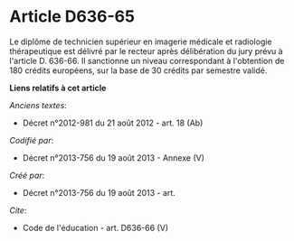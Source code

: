 # Article D636-65

Le diplôme de technicien supérieur en imagerie médicale et radiologie thérapeutique est délivré par le recteur après
délibération du jury prévu à l'article D. 636-66. Il sanctionne un niveau correspondant à l'obtention de 180 crédits
européens, sur la base de 30 crédits par semestre validé.

**Liens relatifs à cet article**

_Anciens textes_:

  - Décret n°2012-981 du 21 août 2012 - art. 18 (Ab)

_Codifié par_:

  - Décret n°2013-756 du 19 août 2013 -  Annexe (V)

_Créé par_:

  - Décret n°2013-756 du 19 août 2013 - art.

_Cite_:

  - Code de l'éducation - art. D636-66 (V)
